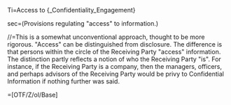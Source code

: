 Ti=Access to {_Confidentiality_Engagement}

sec=(Provisions regulating "access" to information.)

//=This is a somewhat unconventional approach, thought to be more rigorous.  "Access" can be distinguished from disclosure.  The difference is that persons within the circle of the Receiving Party "access" information.  The distinction partly reflects a notion of who the Receiving Party "is".  For instance, if the Receiving Party is a company, then the managers, officers, and perhaps advisors of the Receiving Party would be privy to Confidential Information if nothing further was said.

=[OTF/Z/ol/Base]

